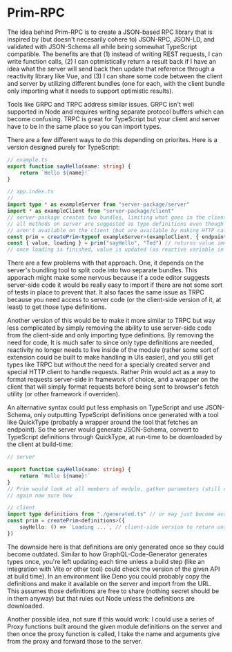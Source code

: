 # Prim-RPC

The idea behind Prim-RPC is to create a JSON-based RPC library that is inspired by (but doesn't necesarily cohere to)
JSON-RPC, JSON-LD, and validated with JSON-Schema all while being somewhat TypeScript compatible. The benefits are
that (1) instead of writing REST requests, I can write function calls, (2) I can optmistically return a result
back if I have an idea what the server will send back then update that reference through a reactivity library like Vue,
and (3) I can share some code between the client and server by utilizing different bundles (one for each, with the
client bundle only importing what it needs to support optimistic results).

Tools like GRPC and TRPC address similar issues. GRPC isn't well supported in Node and requires writing separate
protocol buffers which can become confusing. TRPC is great for TypeScript but your client and server have to be in
the same place so you can import types.

There are a few different ways to do this depending on priorites. Here is a version designed purely for TypeScript:

```typescript
// example.ts
export function sayHello(name: string) {
	return `Hello ${name}!`
}

// app.index.ts
//
import type * as exampleServer from "server-package/server"
import * as exampleClient from "server-package/client"
// server-package creates two bundles, limiting what goes in the client version
// all methods on server are suggested as type definitions even though server version's methods
// aren't available on the client (but are available by making HTTP call)
const prim = createPrim<typeof exampleServer>(exampleClient, { endpoint: "https://example.com/prim" })
const { value, loading } = prim("sayHello", "Ted") // returns value immediately if available
// once loading is finished, value is updated (as reactive variable in framework like Vue)
```

There are a few problems with that approach. One, it depends on the server's bundling tool to split code into
two separate bundles. This apporach might make some nervous because if a code editor suggests server-side code
it would be really easy to import if there are not some sort of tests in place to prevent that. It also faces the
same issue as TRPC because you need access to server code (or the client-side version of it, at least) to get those
type definitions.

Another version of this would be to make it more similar to TRPC but way less complicated by simply
removing the ability to use server-side code from the client-side and only importing type definitions. By removing
the need for code, It is much safer to since only type definitions are needed, reactivity no longer needs to live
inside of the module (rather some sort of extension could be built to make handling in UIs easier), and you still get
types like TRPC but without the need for a specially created server and special HTTP client to handle requests. Rather
Prin would act as a way to format requests server-side in framework of choice, and a wrapper on the client that will
simply format requests before being sent to browser's fetch utility (or other framework if overriden).

An alternative syntax could put less emphasis on TypeScript and use JSON-Schema, only outputting TypeScript definitions
once generated with a tool like QuickType (probably a wrapper around the tool that fetches an endpoint). So the server
would generate JSON-Schema, convert to TypeScript definitions through QuickType, at run-time to be downloaded by
the client at build-time:

```typescript
// server

export function sayHello(name: string) {
	return `Hello ${name}!`
}
// Prim would look at all members of module, gather parameters (still need to figure out how), and create JSON-Schema,
// again now sure how

// client
import type definitions from "./generated.ts" // or may just become available as namespaced item given in .d.ts file
const prim = createPrim<definitions>({
	sayHello: () => `Loading ...`, // client-side version to return until server returns result
})
```

The downside here is that definitions are only generated once so they could become outdated. Similar to how
GraphQL-Code-Generator generates types once, you're left updating each time unless a build step (like an
integration with Vite or other tool) could check the version of the given API at build time). In an environment like
Deno you could probably copy the definitions and make it available on the server and import from the URL.
This assumes those definitions are free to share (nothing secret should be in them anyway) but that rules out Node
unless the definitions are downloaded.

Another possible idea, not sure if this would work: I could use a series of Proxy functions built around
the given module definitions on the server and then once the proxy function is called, I take the name and arguments
give from the proxy and forward those to the server.
